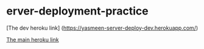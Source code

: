 # erver-deployment-practice


[The dev heroku link] (https://yasmeen-server-deploy-dev.herokuapp.com/)

[The main heroku link](https://yasmeen-server-deploy-prod.herokuapp.com/)

